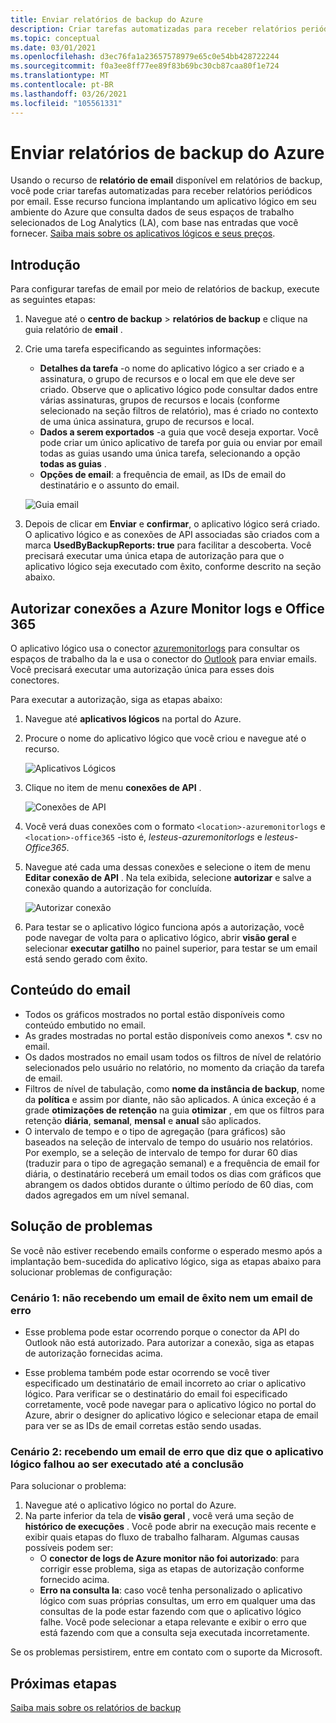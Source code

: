 ```yaml
---
title: Enviar relatórios de backup do Azure
description: Criar tarefas automatizadas para receber relatórios periódicos por email
ms.topic: conceptual
ms.date: 03/01/2021
ms.openlocfilehash: d3ec76fa1a23657578979e65c0e54bb428722244
ms.sourcegitcommit: f0a3ee8ff77ee89f83b69bc30cb87caa80f1e724
ms.translationtype: MT
ms.contentlocale: pt-BR
ms.lasthandoff: 03/26/2021
ms.locfileid: "105561331"
---
```

# <a name="email-azure-backup-reports"></a>Enviar relatórios de backup do Azure

Usando o recurso de **relatório de email** disponível em relatórios de backup, você pode criar tarefas automatizadas para receber relatórios periódicos por email. Esse recurso funciona implantando um aplicativo lógico em seu ambiente do Azure que consulta dados de seus espaços de trabalho selecionados de Log Analytics (LA), com base nas entradas que você fornecer. [Saiba mais sobre os aplicativos lógicos e seus preços](https://azure.microsoft.com/pricing/details/logic-apps/).

## <a name="getting-started"></a>Introdução

Para configurar tarefas de email por meio de relatórios de backup, execute as seguintes etapas:

1.  Navegue até o **centro de backup**  >  **relatórios de backup** e clique na guia relatório de **email** .
2.  Crie uma tarefa especificando as seguintes informações:
    * **Detalhes da tarefa** -o nome do aplicativo lógico a ser criado e a assinatura, o grupo de recursos e o local em que ele deve ser criado. Observe que o aplicativo lógico pode consultar dados entre várias assinaturas, grupos de recursos e locais (conforme selecionado na seção filtros de relatório), mas é criado no contexto de uma única assinatura, grupo de recursos e local.
    * **Dados a serem exportados** -a guia que você deseja exportar. Você pode criar um único aplicativo de tarefa por guia ou enviar por email todas as guias usando uma única tarefa, selecionando a opção **todas as guias** .
    * **Opções de email**: a frequência de email, as IDs de email do destinatário e o assunto do email.

    ![Guia email](./media/backup-azure-configure-backup-reports/email-tab.png)

3.  Depois de clicar em **Enviar** e **confirmar**, o aplicativo lógico será criado. O aplicativo lógico e as conexões de API associadas são criados com a marca **UsedByBackupReports: true** para facilitar a descoberta. Você precisará executar uma única etapa de autorização para que o aplicativo lógico seja executado com êxito, conforme descrito na seção abaixo.

## <a name="authorize-connections-to-azure-monitor-logs-and-office-365"></a>Autorizar conexões a Azure Monitor logs e Office 365

O aplicativo lógico usa o conector [azuremonitorlogs](/connectors/azuremonitorlogs/) para consultar os espaços de trabalho da la e usa o conector do [Outlook](/connectors/office365connector/) para enviar emails. Você precisará executar uma autorização única para esses dois conectores. 
 
Para executar a autorização, siga as etapas abaixo:

1.  Navegue até **aplicativos lógicos** na portal do Azure.
2.  Procure o nome do aplicativo lógico que você criou e navegue até o recurso.

    ![Aplicativos Lógicos](./media/backup-azure-configure-backup-reports/logic-apps.png)

3.  Clique no item de menu **conexões de API** .

    ![Conexões de API](./media/backup-azure-configure-backup-reports/api-connections.png)

4.  Você verá duas conexões com o formato `<location>-azuremonitorlogs` e `<location>-office365` -isto é, _lesteus-azuremonitorlogs_ e _lesteus-Office365_.
5.  Navegue até cada uma dessas conexões e selecione o item de menu **Editar conexão de API** . Na tela exibida, selecione **autorizar** e salve a conexão quando a autorização for concluída.

    ![Autorizar conexão](./media/backup-azure-configure-backup-reports/authorize-connections.png)

6.  Para testar se o aplicativo lógico funciona após a autorização, você pode navegar de volta para o aplicativo lógico, abrir **visão geral** e selecionar **executar gatilho** no painel superior, para testar se um email está sendo gerado com êxito.

## <a name="contents-of-the-email"></a>Conteúdo do email

* Todos os gráficos mostrados no portal estão disponíveis como conteúdo embutido no email.
* As grades mostradas no portal estão disponíveis como anexos *. csv no email.
* Os dados mostrados no email usam todos os filtros de nível de relatório selecionados pelo usuário no relatório, no momento da criação da tarefa de email.
* Filtros de nível de tabulação, como **nome da instância de backup**, nome da **política** e assim por diante, não são aplicados. A única exceção é a grade **otimizações de retenção** na guia **otimizar** , em que os filtros para retenção **diária**, **semanal**, **mensal** e **anual** são aplicados.
* O intervalo de tempo e o tipo de agregação (para gráficos) são baseados na seleção de intervalo de tempo do usuário nos relatórios. Por exemplo, se a seleção de intervalo de tempo for durar 60 dias (traduzir para o tipo de agregação semanal) e a frequência de email for diária, o destinatário receberá um email todos os dias com gráficos que abrangem os dados obtidos durante o último período de 60 dias, com dados agregados em um nível semanal.

## <a name="troubleshooting-issues"></a>Solução de problemas

Se você não estiver recebendo emails conforme o esperado mesmo após a implantação bem-sucedida do aplicativo lógico, siga as etapas abaixo para solucionar problemas de configuração:

### <a name="scenario-1-receiving-neither-a-successful-email-nor-an-error-email"></a>Cenário 1: não recebendo um email de êxito nem um email de erro

* Esse problema pode estar ocorrendo porque o conector da API do Outlook não está autorizado. Para autorizar a conexão, siga as etapas de autorização fornecidas acima.

* Esse problema também pode estar ocorrendo se você tiver especificado um destinatário de email incorreto ao criar o aplicativo lógico. Para verificar se o destinatário do email foi especificado corretamente, você pode navegar para o aplicativo lógico no portal do Azure, abrir o designer do aplicativo lógico e selecionar etapa de email para ver se as IDs de email corretas estão sendo usadas.

### <a name="scenario-2-receiving-an-error-email-that-says-that-the-logic-app-failed-to-execute-to-completion"></a>Cenário 2: recebendo um email de erro que diz que o aplicativo lógico falhou ao ser executado até a conclusão

Para solucionar o problema:
1.  Navegue até o aplicativo lógico no portal do Azure.
2.  Na parte inferior da tela de **visão geral** , você verá uma seção de **histórico de execuções** . Você pode abrir na execução mais recente e exibir quais etapas do fluxo de trabalho falharam. Algumas causas possíveis podem ser:
    * O **conector de logs de Azure monitor não foi autorizado**: para corrigir esse problema, siga as etapas de autorização conforme fornecido acima.
    * **Erro na consulta la**: caso você tenha personalizado o aplicativo lógico com suas próprias consultas, um erro em qualquer uma das consultas de la pode estar fazendo com que o aplicativo lógico falhe. Você pode selecionar a etapa relevante e exibir o erro que está fazendo com que a consulta seja executada incorretamente.

Se os problemas persistirem, entre em contato com o suporte da Microsoft.

## <a name="next-steps"></a>Próximas etapas
[Saiba mais sobre os relatórios de backup](./configure-reports.md)